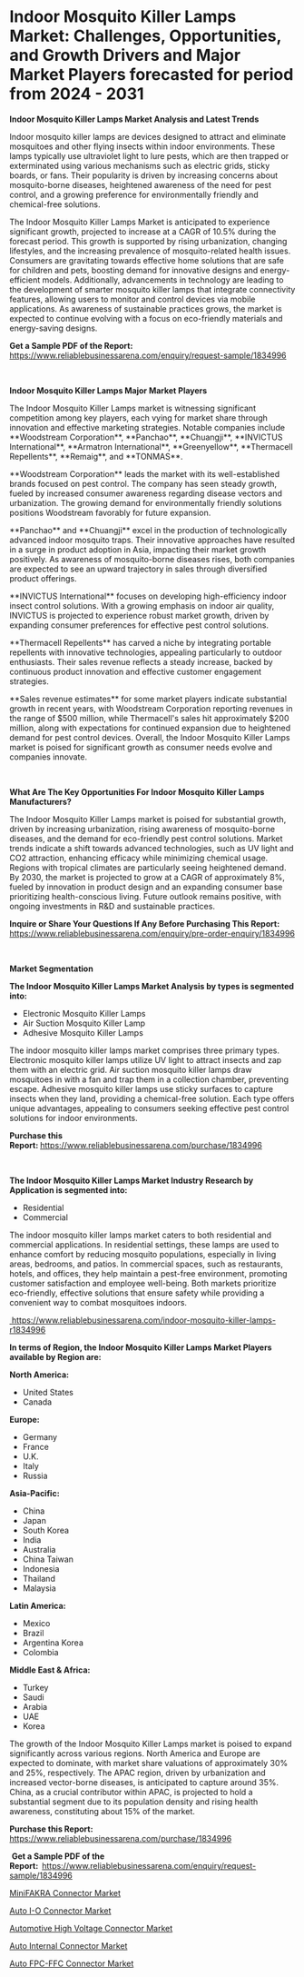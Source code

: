 <p><h1>Indoor Mosquito Killer Lamps Market: Challenges, Opportunities, and Growth Drivers and Major Market Players forecasted for period from 2024 - 2031</h1></p><p><strong>Indoor Mosquito Killer Lamps Market Analysis and Latest Trends</strong></p>
<p><p>Indoor mosquito killer lamps are devices designed to attract and eliminate mosquitoes and other flying insects within indoor environments. These lamps typically use ultraviolet light to lure pests, which are then trapped or exterminated using various mechanisms such as electric grids, sticky boards, or fans. Their popularity is driven by increasing concerns about mosquito-borne diseases, heightened awareness of the need for pest control, and a growing preference for environmentally friendly and chemical-free solutions.</p><p>The Indoor Mosquito Killer Lamps Market is anticipated to experience significant growth, projected to increase at a CAGR of 10.5% during the forecast period. This growth is supported by rising urbanization, changing lifestyles, and the increasing prevalence of mosquito-related health issues. Consumers are gravitating towards effective home solutions that are safe for children and pets, boosting demand for innovative designs and energy-efficient models. Additionally, advancements in technology are leading to the development of smarter mosquito killer lamps that integrate connectivity features, allowing users to monitor and control devices via mobile applications. As awareness of sustainable practices grows, the market is expected to continue evolving with a focus on eco-friendly materials and energy-saving designs.</p></p>
<p><strong>Get a Sample PDF of the Report:&nbsp;</strong> <a href="https://www.reliablebusinessarena.com/enquiry/request-sample/1834996?utm_campaign=1596&utm_medium=2&utm_source=Github&utm_content=ia&utm_term=16102024&utm_id=indoor-mosquito-killer-lamps">https://www.reliablebusinessarena.com/enquiry/request-sample/1834996</a></p>
<p>&nbsp;</p>
<p><strong>Indoor Mosquito Killer Lamps Major Market Players</strong></p>
<p><p>The Indoor Mosquito Killer Lamps market is witnessing significant competition among key players, each vying for market share through innovation and effective marketing strategies. Notable companies include **Woodstream Corporation**, **Panchao**, **Chuangji**, **INVICTUS International**, **Armatron International**, **Greenyellow**, **Thermacell Repellents**, **Remaig**, and **TONMAS**.</p><p>**Woodstream Corporation** leads the market with its well-established brands focused on pest control. The company has seen steady growth, fueled by increased consumer awareness regarding disease vectors and urbanization. The growing demand for environmentally friendly solutions positions Woodstream favorably for future expansion.</p><p>**Panchao** and **Chuangji** excel in the production of technologically advanced indoor mosquito traps. Their innovative approaches have resulted in a surge in product adoption in Asia, impacting their market growth positively. As awareness of mosquito-borne diseases rises, both companies are expected to see an upward trajectory in sales through diversified product offerings.</p><p>**INVICTUS International** focuses on developing high-efficiency indoor insect control solutions. With a growing emphasis on indoor air quality, INVICTUS is projected to experience robust market growth, driven by expanding consumer preferences for effective pest control solutions.</p><p>**Thermacell Repellents** has carved a niche by integrating portable repellents with innovative technologies, appealing particularly to outdoor enthusiasts. Their sales revenue reflects a steady increase, backed by continuous product innovation and effective customer engagement strategies.</p><p>**Sales revenue estimates** for some market players indicate substantial growth in recent years, with Woodstream Corporation reporting revenues in the range of $500 million, while Thermacell's sales hit approximately $200 million, along with expectations for continued expansion due to heightened demand for pest control devices. Overall, the Indoor Mosquito Killer Lamps market is poised for significant growth as consumer needs evolve and companies innovate.</p></p>
<p>&nbsp;</p>
<p><strong>What Are The Key Opportunities For Indoor Mosquito Killer Lamps Manufacturers?</strong></p>
<p><p>The Indoor Mosquito Killer Lamps market is poised for substantial growth, driven by increasing urbanization, rising awareness of mosquito-borne diseases, and the demand for eco-friendly pest control solutions. Market trends indicate a shift towards advanced technologies, such as UV light and CO2 attraction, enhancing efficacy while minimizing chemical usage. Regions with tropical climates are particularly seeing heightened demand. By 2030, the market is projected to grow at a CAGR of approximately 8%, fueled by innovation in product design and an expanding consumer base prioritizing health-conscious living. Future outlook remains positive, with ongoing investments in R&D and sustainable practices.</p></p>
<p><strong>Inquire or Share Your Questions If Any Before Purchasing This Report:</strong> <a href="https://www.reliablebusinessarena.com/enquiry/pre-order-enquiry/1834996?utm_campaign=1596&utm_medium=2&utm_source=Github&utm_content=ia&utm_term=16102024&utm_id=indoor-mosquito-killer-lamps">https://www.reliablebusinessarena.com/enquiry/pre-order-enquiry/1834996</a></p>
<p>&nbsp;</p>
<p><strong>Market Segmentation</strong></p>
<p><strong>The Indoor Mosquito Killer Lamps Market Analysis by types is segmented into:</strong></p>
<p><ul><li>Electronic Mosquito Killer Lamps</li><li>Air Suction Mosquito Killer Lamp</li><li>Adhesive Mosquito Killer Lamps</li></ul></p>
<p><p>The indoor mosquito killer lamps market comprises three primary types. Electronic mosquito killer lamps utilize UV light to attract insects and zap them with an electric grid. Air suction mosquito killer lamps draw mosquitoes in with a fan and trap them in a collection chamber, preventing escape. Adhesive mosquito killer lamps use sticky surfaces to capture insects when they land, providing a chemical-free solution. Each type offers unique advantages, appealing to consumers seeking effective pest control solutions for indoor environments.</p></p>
<p><strong>Purchase this Report:&nbsp;</strong><a href="https://www.reliablebusinessarena.com/purchase/1834996?utm_campaign=1596&utm_medium=2&utm_source=Github&utm_content=ia&utm_term=16102024&utm_id=indoor-mosquito-killer-lamps">https://www.reliablebusinessarena.com/purchase/1834996</a></p>
<p>&nbsp;</p>
<p><strong>The Indoor Mosquito Killer Lamps Market Industry Research by Application is segmented into:</strong></p>
<p><ul><li>Residential</li><li>Commercial</li></ul></p>
<p><p>The indoor mosquito killer lamps market caters to both residential and commercial applications. In residential settings, these lamps are used to enhance comfort by reducing mosquito populations, especially in living areas, bedrooms, and patios. In commercial spaces, such as restaurants, hotels, and offices, they help maintain a pest-free environment, promoting customer satisfaction and employee well-being. Both markets prioritize eco-friendly, effective solutions that ensure safety while providing a convenient way to combat mosquitoes indoors.</p></p>
<p><a href="https://www.reliablebusinessarena.com/indoor-mosquito-killer-lamps-r1834996?utm_campaign=1596&utm_medium=2&utm_source=Github&utm_content=ia&utm_term=16102024&utm_id=indoor-mosquito-killer-lamps">&nbsp;https://www.reliablebusinessarena.com/indoor-mosquito-killer-lamps-r1834996</a></p>
<p><strong>In terms of Region, the Indoor Mosquito Killer Lamps Market Players available by Region are:</strong></p>
<p>
    <p> <strong> North America: </strong>
        <ul>
            <li>United States</li>
            <li>Canada</li>
        </ul>
        </p> 
    <p> <strong> Europe: </strong>
        <ul>
            <li>Germany</li>
            <li>France</li>
            <li>U.K.</li>
            <li>Italy</li>
            <li>Russia</li>
        </ul>
        </p> 
    <p> <strong> Asia-Pacific: </strong>
        <ul>
            <li>China</li>
            <li>Japan</li>
            <li>South Korea</li>
            <li>India</li>
            <li>Australia</li>
            <li>China Taiwan</li>
            <li>Indonesia</li>
            <li>Thailand</li>
            <li>Malaysia</li>
        </ul>
        </p> 
    <p> <strong> Latin America: </strong>
        <ul>
            <li>Mexico</li>
            <li>Brazil</li>
            <li>Argentina Korea</li>
            <li>Colombia</li>
        </ul>
        </p> 
    <p> <strong> Middle East & Africa: </strong>
        <ul>
            <li>Turkey</li>
            <li>Saudi</li>
            <li>Arabia</li>
            <li>UAE</li>
            <li>Korea</li>
        </ul>
    </p>
    </p>
<p><p>The growth of the Indoor Mosquito Killer Lamps market is poised to expand significantly across various regions. North America and Europe are expected to dominate, with market share valuations of approximately 30% and 25%, respectively. The APAC region, driven by urbanization and increased vector-borne diseases, is anticipated to capture around 35%. China, as a crucial contributor within APAC, is projected to hold a substantial segment due to its population density and rising health awareness, constituting about 15% of the market.</p></p>
<p><strong>Purchase this Report: </strong><a href="https://www.reliablebusinessarena.com/purchase/1834996?utm_campaign=1596&utm_medium=2&utm_source=Github&utm_content=ia&utm_term=16102024&utm_id=indoor-mosquito-killer-lamps">https://www.reliablebusinessarena.com/purchase/1834996</a></p>
<p>&nbsp;<strong>Get a Sample PDF of the Report:&nbsp;&nbsp;</strong><a href="https://www.reliablebusinessarena.com/enquiry/request-sample/1834996?utm_campaign=1596&utm_medium=2&utm_source=Github&utm_content=ia&utm_term=16102024&utm_id=indoor-mosquito-killer-lamps">https://www.reliablebusinessarena.com/enquiry/request-sample/1834996</a></p>
<p><strong></strong></p>
<p><p><a href="https://www.linkedin.com/pulse/minifakra-connector-sector-surge-9-growth-roadmap-2031-mrktresearch-nmb3c?trk=public_post_embed_feed-article-content&utm_campaign=1596&utm_medium=2&utm_source=Github&utm_content=ia&utm_term=16102024&utm_id=indoor-mosquito-killer-lamps">MiniFAKRA Connector Market</a></p><p><a href="https://www.linkedin.com/pulse/auto-i-o-connector-market-outlook-share-analysis-growth-trends-gf1xc?trk=public_post_embed_feed-article-content&utm_campaign=1596&utm_medium=2&utm_source=Github&utm_content=ia&utm_term=16102024&utm_id=indoor-mosquito-killer-lamps">Auto I-O Connector Market</a></p><p><a href="https://www.linkedin.com/pulse/automotive-high-voltage-connector-market-size-segmentation-trends-bhlhe?utm_campaign=1596&utm_medium=2&utm_source=Github&utm_content=ia&utm_term=16102024&utm_id=indoor-mosquito-killer-lamps">Automotive High Voltage Connector Market</a></p><p><a href="https://www.linkedin.com/pulse/auto-internal-connector-revenue-growth-report-2024-2031-kgpfe?trk=public_post_embed_feed-article-content&utm_campaign=1596&utm_medium=2&utm_source=Github&utm_content=ia&utm_term=16102024&utm_id=indoor-mosquito-killer-lamps">Auto Internal Connector Market</a></p><p><a href="https://www.linkedin.com/pulse/pioneering-growth-analyzing-global-auto-fpc-ffc-connector-market-bflae?trk=public_post_embed_feed-article-content&utm_campaign=1596&utm_medium=2&utm_source=Github&utm_content=ia&utm_term=16102024&utm_id=indoor-mosquito-killer-lamps">Auto FPC-FFC Connector Market</a></p></p>